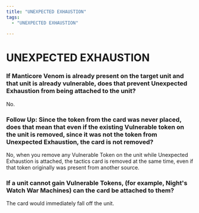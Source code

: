 ```yaml
---
title: "UNEXPECTED EXHAUSTION"
tags:
  - "UNEXPECTED EXHAUSTION"

---
```


# UNEXPECTED EXHAUSTION

###   If Manticore Venom is already present on the target unit and that unit is already vulnerable, does that prevent Unexpected Exhaustion from being attached to the unit?

No.

### Follow Up: Since the token from the card was never placed, does that mean that even if the existing Vulnerable token on the unit is removed, since it was not the token from Unexpected Exhaustion, the card is not removed?


No, when you remove any Vulnerable Token on the unit while Unexpected Exhaustion is attached, the tactics card is removed at the same time, even if that token originally was present from another source. 


### If a unit cannot gain Vulnerable Tokens, (for example, Night's Watch War Machines) can the card be attached to them?

The card would immediately fall off the unit.





